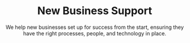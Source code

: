 ---
layout: service
order: 8
title: "New Business Support"
subtitle: "We help new businesses set up for success from the start, ensuring they have the right processes, people, and technology in place."
blurb-intro: "Empower your startup journey with tailored support for lasting success."
intro: "At SLKone, we understand that launching and growing new businesses comes with unique challenges and opportunities. Our New Business Support services are designed to help entrepreneurs and intrapreneurs successfully establish and scale new ventures, whether as standalone startups or within existing organizations."
approach: "We take a comprehensive approach to new business support, focusing on Process Setup & Optimization, Organizational Design & Talent Building, and Technology Roadmap Development. Our methodology ensures that your new business has a strong foundation across operations, people, and technology to support rapid and sustainable growth."
why_choose:
  - point: "Startup Expertise"
    icon: "fa-trophy"
    description: "In-depth knowledge of startup operations and challenges."
  - point: "Comprehensive Support"
    icon: "fa-arrows-left-right"
    description: "End-to-end solutions from operations to technology."
  - point: "Customized Strategies"
    icon: "fa-diagram-project"
    description: "Tailored support to fit your unique business model."
  - point: "Proven Methodologies"
    icon: "fa-chart-scatter"
    description: "Implementation of best practices for new ventures."
  - point: "Continuous Growth"
    icon: "fa-chart-bar"
    description: "Ongoing assistance to support your business as it scales."
  - point: "Cross-Industry Experience"
    icon: "fa-arrows-cross"
    description: "Expertise across various sectors to address diverse needs."
cta_title: "Ready to launch or scale your new business with confidence?"
cta: "Contact SLKone today to discover how our New Business Support services can help you navigate the challenges of entrepreneurship and set your venture on the path to success."
icon: "fa-rocket"
color: "coral"
image: "/assets/images/backgrounds/new-business-support.webp"
permalink: /services/new-business-support
---